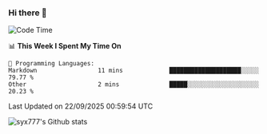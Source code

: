 ### Hi there 👋

<!--
**syx777/syx777** is a ✨ _special_ ✨ repository because its `README.md` (this file) appears on your GitHub profile.

Here are some ideas to get you started:

- 🔭 I’m currently working on ...
- 🌱 I’m currently learning ...
- 👯 I’m looking to collaborate on ...
- 🤔 I’m looking for help with ...
- 💬 Ask me about ...
- 📫 How to reach me: ...
- 😄 Pronouns: ...
- ⚡ Fun fact: ...
-->
<!--START_SECTION:waka-->
![Code Time](http://img.shields.io/badge/Code%20Time-382%20hrs%2031%20mins-blue)

📊 **This Week I Spent My Time On** 

```text
💬 Programming Languages: 
Markdown                 11 mins             ████████████████████░░░░░   79.77 % 
Other                    2 mins              █████░░░░░░░░░░░░░░░░░░░░   20.23 % 
```


 Last Updated on 22/09/2025 00:59:54 UTC
<!--END_SECTION:waka-->

![syx777's Github stats](https://github-readme-stats-syx777.vercel.app/api?username=syx777&show_icons=true&count_private=true)
